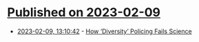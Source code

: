 # [Published on 2023-02-09](index.md)

* [2023-02-09, 13:10:42](https://news.ycombinator.com/item?id=34723391) - [How ‘Diversity’ Policing Fails Science](https://www.wsj.com/articles/how-diversity-policing-fails-science-equality-equity-education-texas-tech-job-candidates-interview-dei-pronouns-11675722169)
